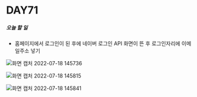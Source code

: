# DAY71

##### 오늘 할 일
* 홈페이지에서 로그인이 된 후에 네이버 로그인 API 화면이 뜬 후 로그인자리에 이메일주소 넣기

![화면 캡처 2022-07-18 145736](https://user-images.githubusercontent.com/103159709/179452649-b173de1b-153f-46b9-a92b-225d21dc86ae.png)

![화면 캡처 2022-07-18 145815](https://user-images.githubusercontent.com/103159709/179452688-2ec0e2cb-8215-47fe-b978-c0c1398a360e.png)

![화면 캡처 2022-07-18 145841](https://user-images.githubusercontent.com/103159709/179452738-37ce50ea-09dd-4328-bedf-3766120c281c.png)
